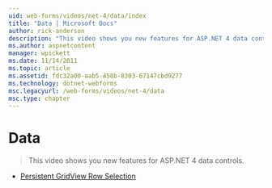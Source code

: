 ```yaml
---
uid: web-forms/videos/net-4/data/index
title: "Data | Microsoft Docs"
author: rick-anderson
description: "This video shows you new features for ASP.NET 4 data controls."
ms.author: aspnetcontent
manager: wpickett
ms.date: 11/14/2011
ms.topic: article
ms.assetid: fdc32a00-aab5-458b-8303-67147cbd9277
ms.technology: dotnet-webforms
msc.legacyurl: /web-forms/videos/net-4/data
msc.type: chapter
---
```

Data
====================
> This video shows you new features for ASP.NET 4 data controls.


- [Persistent GridView Row Selection](aspnet-4-quick-hit-persistent-gridview-row-selection.md)
